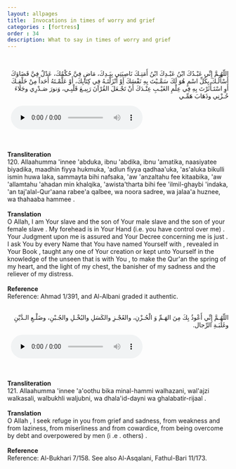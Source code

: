 ```yaml
---
layout: allpages
title:  Invocations in times of worry and grief
categories : [fortress]
order : 34
description: What to say in times of worry and grief
---
```

&nbsp;
<div class="arabictext" dir="RTL">

اللّهُـمَّ إِنِّي عَبْـدُكَ ابْنُ عَبْـدِكَ ابْنُ أَمَتِـكَ نَاصِيَتِي بِيَـدِكَ، مَاضٍ فِيَّ حُكْمُكَ، عَدْلٌ فِيَّ قَضَاؤكَ أَسْأَلُـكَ بِكُلِّ اسْمٍ هُوَ لَكَ سَمَّـيْتَ بِهِ نَفْسَكَ أِوْ أَنْزَلْتَـهُ فِي كِتَابِكَ، أَوْ عَلَّمْـتَهُ أَحَداً مِنْ خَلْقِـكَ أَوِ اسْتَـأْثَرْتَ بِهِ فِي عِلْمِ الغَيْـبِ عِنْـدَكَ أَنْ تَجْـعَلَ القُرْآنَ رَبِيـعَ قَلْبِـي، وَنورَ صَـدْرِي وجَلَاءَ حُـزْنِي وذَهَابَ هَمِّـي

</div>
&nbsp;


<audio controls  preload="none">
  <source src="{{ site.baseurl }}/audio/fortress/120.mp3" type="audio/mpeg">
Your browser does not support the audio element.
</audio>


&nbsp;
<div class="duaextra" tabindex="0">
<div><strong>Transliteration</strong></div>
<div class="extra">120. Allaahumma 'innee 'abduka, ibnu 'abdika, ibnu 'amatika, naasiyatee biyadika, maadhin fiyya hukmuka, 'adlun fiyya qadhaa'uka, 'as'aluka bikulli ismin huwa laka, sammayta bihi nafsaka, 'aw 'anzaltahu fee kitaabika, 'aw 'allamtahu 'ahadan min khalqika, 'awista'tharta bihi fee 'ilmil-ghaybi 'indaka, 'an taj'alal-Qur'aana rabee'a qalbee, wa noora sadree, wa jalaa'a huznee, wa thahaaba hammee .</div>
</div>
&nbsp;
<div class="duaextra" tabindex="0">
<div><strong>Translation</strong></div>
<div class="extra">O Allah, I am Your slave and the son of Your male slave and the son of your female slave . My forehead is in Your Hand (i.e. you have control over me) . Your Judgment upon me is assured and Your Decree concerning me is just . I ask You by every Name that You have named Yourself with , revealed in Your Book , taught any one of Your creation or kept unto Yourself in the knowledge of the unseen that is with You , to make the Qur'an the spring of my heart, and the light of my chest, the banisher of my sadness and the reliever of my distress.</div>
</div>
&nbsp;
<div class="duaextra" tabindex="0">
<div><strong>Reference</strong></div>
<div class="extra">Reference: Ahmad 1/391, and Al-Albani graded it authentic.</div>
</div>
&nbsp;
<div class="arabictext" dir="RTL">

اللّهُـمَّ إِنِّي أَعْوذُ بِكَ مِنَ الهَـمِّ وَ الْحُـزْنِ، والعًجْـزِ والكَسَلِ والبُخْـلِ والجُـبْنِ، وضَلْـعِ الـدَّيْنِ وغَلَبَـةِ الرِّجال.

</div>
&nbsp;


<audio controls  preload="none">
  <source src="{{ site.baseurl }}/audio/fortress/121.mp3" type="audio/mpeg">
Your browser does not support the audio element.
</audio>


&nbsp;
<div class="duaextra" tabindex="0">
<div><strong>Transliteration</strong></div>
<div class="extra">121. Allaahumma 'innee 'a'oothu bika minal-hammi walhazani, wal'ajzi walkasali, walbukhli waljubni, wa dhala'id-dayni wa ghalabatir-rijaal .</div>
</div>
&nbsp;
<div class="duaextra" tabindex="0">
<div><strong>Translation</strong></div>
<div class="extra">O Allah , I seek refuge in you from grief and sadness, from weakness and from laziness, from miserliness and from cowardice, from being overcome by debt and overpowered by men (i .e . others) .</div>
</div>
&nbsp;
<div class="duaextra" tabindex="0">
<div><strong>Reference</strong></div>
<div class="extra">Reference: Al-Bukhari 7/158. See also Al-Asqalani, Fathul-Bari 11/173.</div>
</div>
